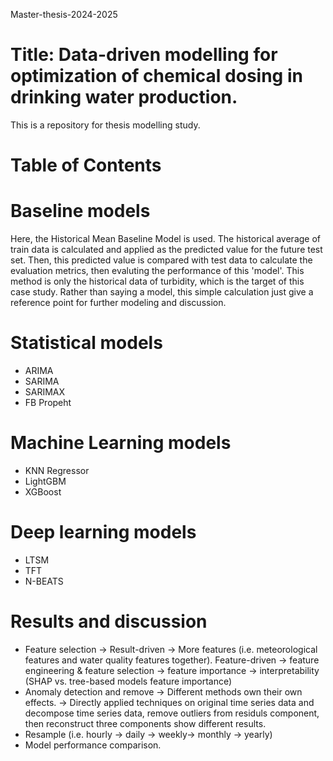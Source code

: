Master-thesis-2024-2025
# Title: Data-driven modelling for optimization of chemical dosing in drinking water production.
This is a repository for thesis modelling study. 
# Table of Contents
# Baseline models
Here, the Historical Mean Baseline Model is used. The historical average of train data is calculated and applied as the predicted value for the future test set. Then, this predicted value is compared with test data to calculate the evaluation metrics, then evaluting the performance of this 'model'. This method is only the historical data of turbidity, which is the target of this case study. Rather than saying a model, this simple calculation just give a reference point for further modeling and discussion. 
# Statistical models
* ARIMA
* SARIMA
* SARIMAX
* FB Propeht
# Machine Learning models
* KNN Regressor
* LightGBM
* XGBoost
# Deep learning models 
* LTSM
* TFT
* N-BEATS
# Results and discussion
* Feature selection -> Result-driven -> More features (i.e. meteorological features and water quality features together). Feature-driven -> feature engineering & feature selection -> feature importance -> interpretability (SHAP vs. tree-based models feature importance)
* Anomaly detection and remove -> Different methods own their own effects. -> Directly applied techniques on original time series data and decompose time series data, remove outliers from residuls component, then reconstruct three components show different results.
*  Resample (i.e. hourly -> daily -> weekly-> monthly -> yearly)
*  Model performance comparison. 
